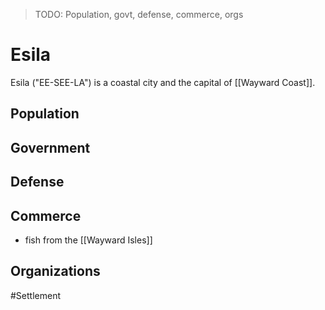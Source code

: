 > TODO: Population, govt, defense, commerce, orgs

# Esila
Esila ("EE-SEE-LA") is a coastal city and the capital of [[Wayward Coast]]. 

## Population


## Government


## Defense


## Commerce
- fish from the [[Wayward Isles]]

## Organizations


#Settlement 